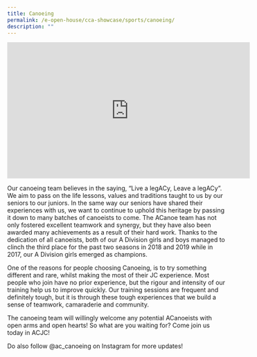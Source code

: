 ```yaml
---
title: Canoeing
permalink: /e-open-house/cca-showcase/sports/canoeing/
description: ""
---
```

<center><iframe allowfullscreen="" allow="accelerometer; autoplay; clipboard-write; encrypted-media; gyroscope; picture-in-picture; web-share" frameborder="0" title="YouTube video player" src="https://www.youtube.com/embed/9dypRXAOKrs" height="315" width="560"></iframe></center>

Our canoeing team believes in the saying, “Live a legACy, Leave a legACy”. We aim to pass on the life lessons, values and traditions taught to us by our seniors to our juniors. In the same way our seniors have shared their experiences with us, we want to continue to uphold this heritage by passing it down to many batches of canoeists to come. The ACanoe team has not only fostered excellent teamwork and synergy, but they have also been awarded many achievements as a result of their hard work. Thanks to the dedication of all canoeists, both of our A Division girls and boys managed to clinch the third place for the past two seasons in 2018 and 2019 while in 2017, our A Division girls emerged as champions.

  

One of the reasons for people choosing Canoeing, is to try something different and rare, whilst making the most of their JC experience. Most people who join have no prior experience, but the rigour and intensity of our training help us to improve quickly. Our training sessions are frequent and definitely tough, but it is through these tough experiences that we build a sense of teamwork, camaraderie and community.

  

The canoeing team will willingly welcome any potential ACanoeists with open arms and open hearts! So what are you waiting for? Come join us today in ACJC!

  

Do also follow @ac\_canoeing on Instagram for more updates!